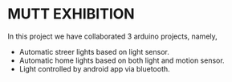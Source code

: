 # MUTT EXHIBITION

In this project we have collaborated 3 arduino projects, namely, 
* Automatic streer lights based on light sensor.
* Automatic home lights based on both light and motion sensor.
* Light controlled by android app via bluetooth.
